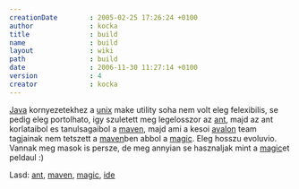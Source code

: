 ```yaml
---
creationDate        : 2005-02-25 17:26:24 +0100 
author              : kocka 
title               : build 
name                : build 
layout              : wiki 
path                : build 
date                : 2006-11-30 11:27:14 +0100 
version             : 4 
creator             : kocka 
---
```

[Java](java.html) kornyezetekhez a [unix](unix.html) make utility soha nem volt eleg felexibilis, se pedig eleg portolhato, igy szuletett meg legelosszor az [ant](ant.html), majd az ant korlataibol es tanulsagaibol a [maven](maven.html), majd ami a kesoi [avalon](avalon.html) team tagjainak nem tetszett a [maven](maven.html)ben abbol a [magic](magic.html). Eleg hosszu evoluvio. Vannak meg masok is persze, de meg annyian se hasznaljak mint a [magic](magic.html)et peldaul :)

Lasd: [ant](ant.html), [maven](maven.html), [magic](magic.html), [ide](IDE.html)


